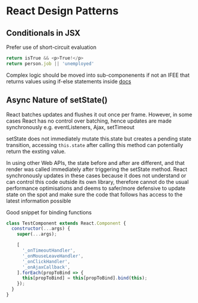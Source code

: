 # React Design Patterns
##  Conditionals in JSX
Prefer use of short-circuit evaluation
```javascript
return isTrue && <p>True!</p>
return person.job || 'unemployed'
```
Complex logic should be moved into sub-componenents if not an IFEE that returns values using if-else statements inside
[docs](https://reactjs.org/docs/conditional-rendering.html)

## Async Nature of setState()
React batches updates and flushes it out once per frame. However, in some cases React has no control over batching, hence updates are made synchronously e.g. eventListeners, Ajax, setTimeout

setState does not immediately mutate this.state but creates a pending state transition, accessing `this.state` after calling this method can potentially return the exsting value. 

In using other Web APIs, the state before and after are different, and that render was called immediately after triggering the setState method. React synchronously updates in these cases because it does not understand or can control this code outside its own library, therefore cannot do the usual performance optimisations and deems to safer/more defensive to update state on the spot and make sure the code that follows has access to the latest information possible

Good snippet for binding functions
``` javascript
class TestComponent extends React.Component {
  constructor(...args) {
    super(...args);

    [
      '_onTimeoutHandler',
      '_onMouseLeaveHandler',
      '_onClickHandler',
      '_onAjaxCallback',
    ].forEach(propToBind => {
      this[propToBind] = this[propToBind].bind(this);
    });
  }
}
```